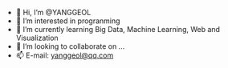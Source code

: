 - 👋 Hi, I’m @YANGGEOL
- 👀 I’m interested in progranming
- 🌱 I’m currently learning Big Data, Machine Learning, Web and Visualization
- 💞️ I’m looking to collaborate on ...
- 📫 E-mail: yanggeol@qq.com

<!---
YANGGEOL/YANGGEOL is a ✨ special ✨ repository because its `README.md` (this file) appears on your GitHub profile.
You can click the Preview link to take a look at your changes.
--->
